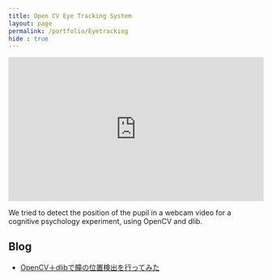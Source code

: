 ```yaml
---
title: Open CV Eye Tracking System
layout: page
permalink: /portfolio/Eyetracking
hide : true
---
```


<div style="position:relative; padding-bottom:56.25%; height:0; overflow: hidden;">
<iframe style= "position: absolute; top:0; left:0; width:100%; height:100%;" width="100%" height="100%" src="https://www.youtube.com/embed/qzXtZFp7HQU?si=RiWyPxpe_rMdQSKF" title="YouTube video player" frameborder="0" allow="accelerometer; autoplay; clipboard-write; encrypted-media; gyroscope; picture-in-picture; web-share" allowfullscreen></iframe>
</div>

We tried to detect the position of the pupil in a webcam video for a cognitive psychology experiment, using OpenCV and dlib.

## Blog
- [OpenCV＋dlibで瞳の位置検出を行ってみた](https://chamekichi.hatenadiary.jp/entry/2022/02/09/000954)
